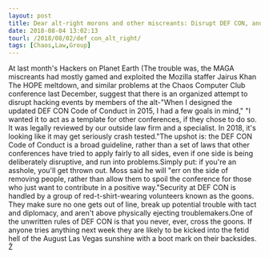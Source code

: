 ```yaml
---
layout: post
title: Dear alt-right morons and other miscreants: Disrupt DEF CON, and the goons will 'ave you
date: 2018-08-04 13:02:13
tourl: /2018/08/02/def_con_alt_right/
tags: [Chaos,Law,Group]
---
```

At last month's Hackers on Planet Earth (The trouble was, the MAGA miscreants had mostly gamed and exploited the Mozilla staffer Jairus Khan The HOPE meltdown, and similar problems at the Chaos Computer Club conference last December, suggest that there is an organized attempt to disrupt hacking events by members of the alt-"When I designed the updated DEF CON Code of Conduct in 2015, I had a few goals in mind," "I wanted it to act as a template for other conferences, if they chose to do so. It was legally reviewed by our outside law firm and a specialist. In 2018, it's looking like it may get seriously crash tested."The upshot is: the DEF CON Code of Conduct is a broad guideline, rather than a set of laws that other conferences have tried to apply fairly to all sides, even if one side is being deliberately disruptive, and run into problems.Simply put: if you're an asshole, you'll get thrown out. Moss said he will "err on the side of removing people, rather than allow them to spoil the conference for those who just want to contribute in a positive way."Security at DEF CON is handled by a group of red-t-shirt-wearing volunteers known as the goons. They make sure no one gets out of line, break up potential trouble with tact and diplomacy, and aren't above physically ejecting troublemakers.One of the unwritten rules of DEF CON is that you never, ever, cross the goons. If anyone tries anything next week they are likely to be kicked into the fetid hell of the August Las Vegas sunshine with a boot mark on their backsides. Ž